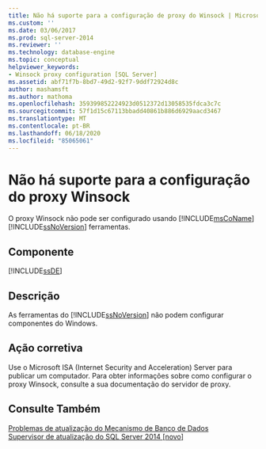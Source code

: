 ```yaml
---
title: Não há suporte para a configuração de proxy do Winsock | Microsoft Docs
ms.custom: ''
ms.date: 03/06/2017
ms.prod: sql-server-2014
ms.reviewer: ''
ms.technology: database-engine
ms.topic: conceptual
helpviewer_keywords:
- Winsock proxy configuration [SQL Server]
ms.assetid: abf71f7b-8bd7-49d2-92f7-9ddf72924d8c
author: mashamsft
ms.author: mathoma
ms.openlocfilehash: 359399852224923d0512372d13058535fdca3c7c
ms.sourcegitcommit: 57f1d15c67113bbadd40861b886d6929aacd3467
ms.translationtype: MT
ms.contentlocale: pt-BR
ms.lasthandoff: 06/18/2020
ms.locfileid: "85065061"
---
```

# <a name="winsock-proxy-configuration-not-supported"></a>Não há suporte para a configuração do proxy Winsock
  O proxy Winsock não pode ser configurado usando [!INCLUDE[msCoName](../../includes/msconame-md.md)] [!INCLUDE[ssNoVersion](../../includes/ssnoversion-md.md)] ferramentas.  
  
## <a name="component"></a>Componente  
 [!INCLUDE[ssDE](../../includes/ssde-md.md)]  
  
## <a name="description"></a>Descrição  
 As ferramentas do [!INCLUDE[ssNoVersion](../../includes/ssnoversion-md.md)] não podem configurar componentes do Windows.  
  
## <a name="corrective-action"></a>Ação corretiva  
 Use o Microsoft ISA (Internet Security and Acceleration) Server para publicar um computador. Para obter informações sobre como configurar o proxy Winsock, consulte a sua documentação do servidor de proxy.  
  
## <a name="see-also"></a>Consulte Também  
 [Problemas de atualização do Mecanismo de Banco de Dados](../../../2014/sql-server/install/database-engine-upgrade-issues.md)   
 [Supervisor de atualização do SQL Server 2014 &#91;novo&#93;](sql-server-2014-upgrade-advisor.md)  
  
  
